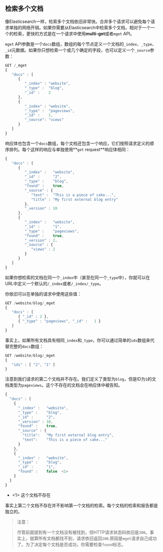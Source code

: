 ## 检索多个文档

像Elasticsearch一样，检索多个文档依旧非常快。合并多个请求可以避免每个请求单独的网络开销。如果你需要从Elasticsearch中检索多个文档，相对于一个一个的检索，更快的方式是在一个请求中使用**multi-get**或者`mget` API。

`mget` API参数是一个`docs`数组，数组的每个节点定义一个文档的`_index`、`_type`、`_id`元数据。如果你只想检索一个或几个确定的字段，也可以定义一个`_source`参数：

```Javascript
GET /_mget
{
   "docs" : [
      {
         "_index" : "website",
         "_type" :  "blog",
         "_id" :    2
      },
      {
         "_index" : "website",
         "_type" :  "pageviews",
         "_id" :    1,
         "_source": "views"
      }
   ]
}
```

响应体也包含一个`docs`数组，每个文档还包含一个响应，它们按照请求定义的顺序排列。每个这样的响应与单独使用**`get` request**响应体相同：

```Javascript
{
   "docs" : [
      {
         "_index" :   "website",
         "_id" :      "2",
         "_type" :    "blog",
         "found" :    true,
         "_source" : {
            "text" :  "This is a piece of cake...",
            "title" : "My first external blog entry"
         },
         "_version" : 10
      },
      {
         "_index" :   "website",
         "_id" :      "1",
         "_type" :    "pageviews",
         "found" :    true,
         "_version" : 2,
         "_source" : {
            "views" : 2
         }
      }
   ]
}
```

如果你想检索的文档在同一个`_index`中（甚至在同一个`_type`中），你就可以在URL中定义一个默认的`/_index`或者`/_index/_type`。

你依旧可以在单独的请求中使用这些值：

```Javascript
GET /website/blog/_mget
{
   "docs" : [
      { "_id" : 2 },
      { "_type" : "pageviews", "_id" :   1 }
   ]
}
```

事实上，如果所有文档具有相同`_index`和`_type`，你可以通过简单的`ids`数组来代替完整的`docs`数组：

```Javascript
GET /website/blog/_mget
{
   "ids" : [ "2", "1" ]
}
```

注意到我们请求的第二个文档并不存在。我们定义了类型为`blog`，但是ID为`1`的文档类型为`pageviews`。这个不存在的文档会在响应体中被告知。

```Javascript
{
  "docs" : [
    {
      "_index" :   "website",
      "_type" :    "blog",
      "_id" :      "2",
      "_version" : 10,
      "found" :    true,
      "_source" : {
        "title":   "My first external blog entry",
        "text":    "This is a piece of cake..."
      }
    },
    {
      "_index" :   "website",
      "_type" :    "blog",
      "_id" :      "1",
      "found" :    false  <1>
    }
  ]
}
```
- <1> 这个文档不存在

事实上第二个文档不存在并不影响第一个文档的检索。每个文档的检索和报告都是独立的。

> 注意：

> 尽管前面提到有一个文档没有被找到，但HTTP请求状态码依旧是`200`。事实上，就算所有文档都找不到，请求依旧返回`200`.原因是`mget`请求自己成功了。为了决定每个文档是否成功，你需要检查`found`标志。
